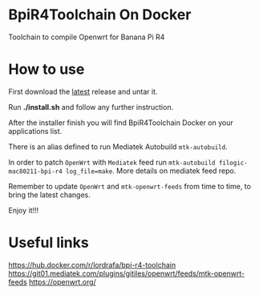 # BpiR4Toolchain On Docker

Toolchain to compile Openwrt for Banana Pi R4

# How to use

First download the [latest](https://github.com/LordRafa/BpiR4ToolchainOnDocker/releases/latest) release and untar it.

Run **./install.sh** and follow any further instruction.

After the installer finish you will find BpiR4Toolchain Docker on your applications list.

There is an alias defined to run Mediatek Autobuild `mtk-autobuild`.

In order to patch `OpenWrt` with `Mediatek` feed run `mtk-autobuild filogic-mac80211-bpi-r4 log_file=make`. More details on mediatek feed repo.

Remember to update `OpenWrt` and `mtk-openwrt-feeds` from time to time, to bring the latest changes.

Enjoy it!!!

# Useful links

https://hub.docker.com/r/lordrafa/bpi-r4-toolchain
https://git01.mediatek.com/plugins/gitiles/openwrt/feeds/mtk-openwrt-feeds
https://openwrt.org/
